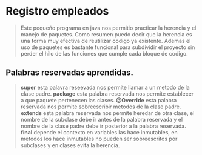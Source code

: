 # Registro empleados
> Este pequeño programa en java nos permitio practicar la herencia y el manejo de paquetes. Como resumen puedo decir que la herencia es una forma muy efectiva de reutilizar codigo ya existente. Ademas el uso de paquetes es bastante funcional para subdividir el proyecto sin perder el hilo de las funciones que cumple cada bloque de codigo.
## Palabras reservadas aprendidas.
> __super__ esta palavra reseevada nos permite llamar a un metodo de la clase padre. __package__ esta palabra reservada nos permite establecer a que paquete pertenecen las clases. __@Override__ esta palabra reservada nos permite sobreescribir metodos de la clase padre. __extends__ esta palabra reservada nos permite heredar de otra clase, el nombre de la subclase debe ir antes de la palabra reservada y el nombre de la clase padre debe ir posterior a la palabra reservada. __final__ depende el contexto en variables las hace inmutables, en metodos los hace inmutables no pueden ser sobreescritos por subclases y en clases evita la herencia.